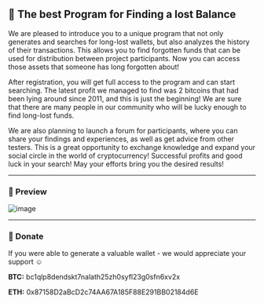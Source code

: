 ## 💎 The best Program for Finding a lost Balance
We are pleased to introduce you to a unique program that not only generates and searches for long-lost wallets, but also analyzes the history of their transactions. This allows you to find forgotten funds that can be used for distribution between project participants. Now you can access those assets that someone has long forgotten about!

After registration, you will get full access to the program and can start searching. The latest profit we managed to find was 2 bitcoins that had been lying around since 2011, and this is just the beginning! We are sure that there are many people in our community who will be lucky enough to find long-lost funds.

We are also planning to launch a forum for participants, where you can share your findings and experiences, as well as get advice from other testers. This is a great opportunity to exchange knowledge and expand your social circle in the world of cryptocurrency!
Successful profits and good luck in your search! May your efforts bring you the desired results!

---

### 🎀 Preview
![image](https://github.com/user-attachments/assets/64ccc50b-b326-45f3-83a5-96eeba16b6a7)

---

### 💞 Donate
If you were able to generate a valuable wallet - we would appreciate your support ☺️

**BTC:** bc1qlp8dendskt7nalath25zh0syfl23g0sfn6xv2x

**ETH:** 0x87158D2aBcD2c74AA67A185F88E291BB02184d6E
